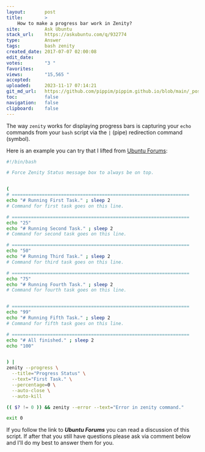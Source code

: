 ```yaml
---
layout:       post
title:        >
    How to make a progress bar work in Zenity?
site:         Ask Ubuntu
stack_url:    https://askubuntu.com/q/932774
type:         Answer
tags:         bash zenity
created_date: 2017-07-07 02:00:08
edit_date:    
votes:        "3 "
favorites:    
views:        "15,565 "
accepted:     
uploaded:     2023-11-17 07:14:21
git_md_url:   https://github.com/pippim/pippim.github.io/blob/main/_posts/2017/2017-07-07-How-to-make-a-progress-bar-work-in-Zenity_.md
toc:          false
navigation:   false
clipboard:    false
---
```


The way `zenity` works for displaying progress bars is capturing your `echo` commands from your `bash` script via the `|` (pipe) redirection command (symbol).

Here is an example you can try that I lifted from [Ubuntu Forums][1]:



``` bash
#!/bin/bash

# Force Zenity Status message box to always be on top.


(
# =================================================================
echo "# Running First Task." ; sleep 2
# Command for first task goes on this line.

# =================================================================
echo "25"
echo "# Running Second Task." ; sleep 2
# Command for second task goes on this line.

# =================================================================
echo "50"
echo "# Running Third Task." ; sleep 2
# Command for third task goes on this line.

# =================================================================
echo "75"
echo "# Running Fourth Task." ; sleep 2
# Command for fourth task goes on this line.


# =================================================================
echo "99"
echo "# Running Fifth Task." ; sleep 2
# Command for fifth task goes on this line.

# =================================================================
echo "# All finished." ; sleep 2
echo "100"


) |
zenity --progress \
  --title="Progress Status" \
  --text="First Task." \
  --percentage=0 \
  --auto-close \
  --auto-kill

(( $? != 0 )) && zenity --error --text="Error in zenity command."

exit 0
```

If you follow the link to ***Ubuntu Forums*** you can read a discussion of this script. If after that you still have questions please ask via comment below and I'll do my best to answer them for you.

  [1]: https://ubuntuforums.org/showthread.php?t=2172828
